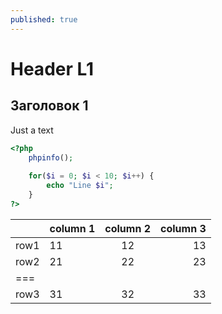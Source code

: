 ```yaml
---
published: true
---
```


# Header L1

## Заголовок 1

Just a text

~~~ php
<?php
    phpinfo();
    
    for($i = 0; $i < 10; $i++) {
        echo "Line $i";
    }
?>
~~~

||column 1|column 2| column 3| 
|--|:-|:-:|-:|
|row1|11|12|13|
|row2|21|22|23|
|===
|row3|31|32|33|
